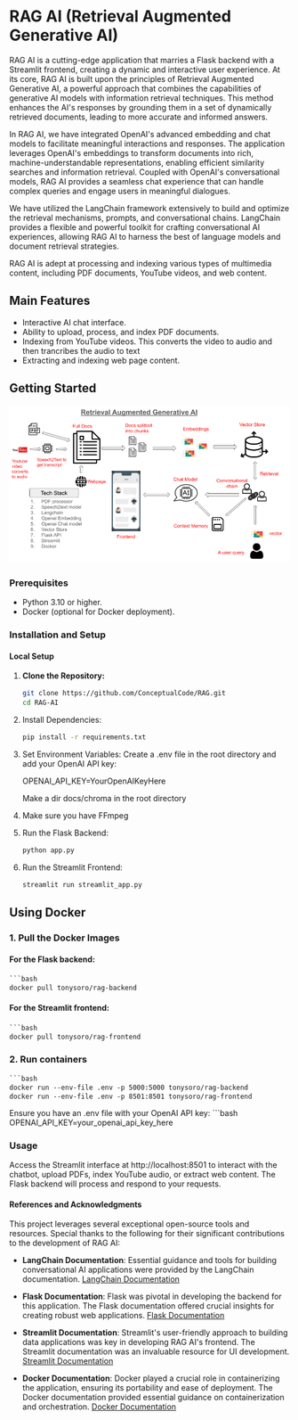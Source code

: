 # RAG AI (Retrieval Augmented Generative AI)

RAG AI is a cutting-edge application that marries a Flask backend with a Streamlit frontend, creating a dynamic and interactive user experience. At its core, RAG AI is built upon the principles of Retrieval Augmented Generative AI, a powerful approach that combines the capabilities of generative AI models with information retrieval techniques. This method enhances the AI's responses by grounding them in a set of dynamically retrieved documents, leading to more accurate and informed answers.

In RAG AI, we have integrated OpenAI's advanced embedding and chat models to facilitate meaningful interactions and responses. The application leverages OpenAI's embeddings to transform documents into rich, machine-understandable representations, enabling efficient similarity searches and information retrieval. Coupled with OpenAI's conversational models, RAG AI provides a seamless chat experience that can handle complex queries and engage users in meaningful dialogues.

We have utilized the LangChain framework extensively to build and optimize the retrieval mechanisms, prompts, and conversational chains. LangChain provides a flexible and powerful toolkit for crafting conversational AI experiences, allowing RAG AI to harness the best of language models and document retrieval strategies.

RAG AI is adept at processing and indexing various types of multimedia content, including PDF documents, YouTube videos, and web content.

## Main Features

- Interactive AI chat interface.
- Ability to upload, process, and index PDF documents.
- Indexing from YouTube videos. This converts the video to audio and then trancribes the audio to text
- Extracting and indexing web page content.

## Getting Started

![Chat Interface](images/Framework.png)

### Prerequisites

- Python 3.10 or higher.
- Docker (optional for Docker deployment).

### Installation and Setup

#### Local Setup

1. **Clone the Repository:**

   ```bash
   git clone https://github.com/ConceptualCode/RAG.git
   cd RAG-AI


2. Install Dependencies:

   ```bash
   pip install -r requirements.txt

3. Set Environment Variables:
   Create a .env file in the root directory and add your OpenAI API key:

   OPENAI_API_KEY=YourOpenAIKeyHere

   Make a dir docs/chroma in the root directory

4. Make sure you have FFmpeg

5. Run the Flask Backend:
   ```bash
   python app.py

6. Run the Streamlit Frontend:
   ```bash
   streamlit run streamlit_app.py


## Using Docker

### 1. Pull the Docker Images
#### For the Flask backend:

    ```bash
    docker pull tonysoro/rag-backend

#### For the Streamlit frontend:

    ```bash
    docker pull tonysoro/rag-frontend

### 2. Run containers
    ```bash
    docker run --env-file .env -p 5000:5000 tonysoro/rag-backend
    docker run --env-file .env -p 8501:8501 tonysoro/rag-frontend

Ensure you have an .env file with your OpenAI API key:
    ```bash
    OPENAI_API_KEY=your_openai_api_key_here

### Usage
Access the Streamlit interface at http://localhost:8501 to interact with the chatbot, upload PDFs, index YouTube audio, or extract web content. The Flask backend will process and respond to your requests.


#### References and Acknowledgments

This project leverages several exceptional open-source tools and resources. Special thanks to the following for their significant contributions to the development of RAG AI:

- **LangChain Documentation**: Essential guidance and tools for building conversational AI applications were provided by the LangChain documentation. [LangChain Documentation](https://langchain.readthedocs.io/)

- **Flask Documentation**: Flask was pivotal in developing the backend for this application. The Flask documentation offered crucial insights for creating robust web applications. [Flask Documentation](https://flask.palletsprojects.com/)

- **Streamlit Documentation**: Streamlit's user-friendly approach to building data applications was key in developing RAG AI's frontend. The Streamlit documentation was an invaluable resource for UI development. [Streamlit Documentation](https://docs.streamlit.io/)

- **Docker Documentation**: Docker played a crucial role in containerizing the application, ensuring its portability and ease of deployment. The Docker documentation provided essential guidance on containerization and orchestration. [Docker Documentation](https://docs.docker.com/)




